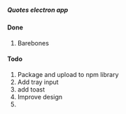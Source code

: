 ##### Quotes electron app

#### Done
1. Barebones

#### Todo
1. Package and upload to npm library
2. Add tray input   
3. add toast
4. Improve design
5. 
